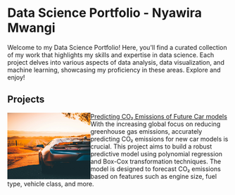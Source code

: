 # Data Science Portfolio - Nyawira Mwangi
Welcome to my Data Science Portfolio! Here, you'll find a curated collection of my work that highlights my skills and expertise in data science. Each project delves into various aspects of data analysis, data visualization, and machine learning, showcasing my proficiency in these areas. Explore and enjoy!
## Projects
<img src="/images/car_in_sunset.jpg" align="left" style="width: 5cm; height: 4cm;"/>

[Predicting CO₂ Emissions of Future Car models](https://www.github.com//Nyawira-Mwangi/Predicting-CO2-Emissions-Future-Car-Models/tree/main) <br>
With the increasing global focus on reducing greenhouse gas emissions, accurately predicting CO₂ emissions for new car models is crucial. This project aims to build a robust predictive model using polynomial regression and Box-Cox transformation techniques. The model is designed to forecast CO₂ emissions based on features such as engine size, fuel type, vehicle class, and more.



